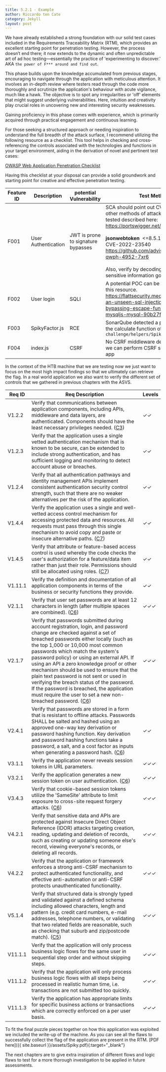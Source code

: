 ```yaml
---
title: 5.2.1 - Example
author: Riccardo ten Cate
category: Jekyll
layout: post
---
```


We have already established a strong foundation with our solid test cases included in the Requirements Traceability Matrix (RTM), which provides an excellent starting point for penetration testing. However, the process doesn’t end there; it now extends to the dynamic and often unpredictable art of ad hoc testing—essentially the practice of 'experimenting to discover.' AKA `the power of F*** around and find out`.

This phase builds upon the knowledge accumulated from previous stages, encouraging to navigate through the application with meticulous attention. It involves an in-depth review where testers read through the code more thoroughly and scrutinize the application's behaviour with acute vigilance, much like a hawk. The objective is to spot any irregularities or 'off' elements that might suggest underlying vulnerabilities. Here, intuition and creativity play crucial roles in uncovering new and interesting security weaknesses.

Gaining proficiency in this phase comes with experience, which is primarily acquired through practical engagement and continuous learning. 

For those seeking a structured approach or needing inspiration to understand the full breadth of the attack surface, I recommend utilizing the following resource as a checklist. This tool helps in checking and cross-referencing the controls associated with the technologies and functions in your target environment, aiding in the derivation of novel and pertinent test cases:

[OWASP Web Application Penetration Checklist](https://owasp.org/www-project-web-security-testing-guide/assets/archive/OWASP_Web_Application_Penetration_Checklist_v1_1.pdf)

Having this checklist at your disposal can provide a solid groundwork and starting point for creative and effective penetration testing.

| Feature ID | Description         | potential Vulnerability            | Test Method                                                                                                                                                                                                                                                                                                                                     | References           |
| ---------- | ------------------- | ---------------------------------- | ----------------------------------------------------------------------------------------------------------------------------------------------------------------------------------------------------------------------------------------------------------------------------------------------------------------------------------------------- | -------------------- |
| F001       | User Authentication | JWT is prone to signature bypasses | SCA should point out CVE. There is also other methods of attack that need to be tested described here:<br>https://portswigger.net/web-security/jwt<br><br>**jsonwebtoken**  <=8.5.1<br>CVE-2022-23540<br>https://github.com/advisories/GHSA-qwph-4952-7xr6<br><br>Also, verify by decoding the JWT that no sensitive information goes in there. | SCA scanning output. |
| F002       | User login          | SQLI                               | A potential POC can be build following this resource.<br>https://flattsecurity.medium.com/finding-an-unseen-sql-injection-by-bypassing-escape-functions-in-mysqljs-mysql-90b27f6542b4                                                                                                                                                           | Screenshot-1         |
| F003       | SpikyFactor.js      | RCE                                | SonarQube detected a potential RCE in the calculate function of the `challenge/helpers/SpikyFactor.js`                                                                                                                                                                                                                                          | Screenshot-2         |
| F004       | index.js            | CSRF                               | No CSRF middleware detected verify if we can perform CSRF somewhere in the app                                                                                                                                                                                                                                                                  | Semgrep output       |

In the context of the HTB machine that we are testing now we just want to focus on the most high impact findings so that we ultimately can retrieve the flag. In a real world application we also want to verify the different set of controls that we gathered in previous chapters with the ASVS.

| Req ID  | Req Description                                                                                                                                                                                                                                                                                                                                                                                                                                                                                                                                                                                                                                      | Levels |
| ------- | ---------------------------------------------------------------------------------------------------------------------------------------------------------------------------------------------------------------------------------------------------------------------------------------------------------------------------------------------------------------------------------------------------------------------------------------------------------------------------------------------------------------------------------------------------------------------------------------------------------------------------------------------------- | ------ |
| V1.2.2  | Verify that communications between application components, including APIs, middleware and data layers, are authenticated. Components should have the least necessary privileges needed. ([C3](https://owasp.org/www-project-proactive-controls/#div-numbering))                                                                                                                                                                                                                                                                                                                                                                                      | ✓✓     |
| V1.2.3  | Verify that the application uses a single vetted authentication mechanism that is known to be secure, can be extended to include strong authentication, and has sufficient logging and monitoring to detect account abuse or breaches.                                                                                                                                                                                                                                                                                                                                                                                                               | ✓✓     |
| V1.2.4  | Verify that all authentication pathways and identity management APIs implement consistent authentication security control strength, such that there are no weaker alternatives per the risk of the application.                                                                                                                                                                                                                                                                                                                                                                                                                                      | ✓✓     |
| V1.4.4  | Verify the application uses a single and well-vetted access control mechanism for accessing protected data and resources. All requests must pass through this single mechanism to avoid copy and paste or insecure alternative paths. ([C7](https://owasp.org/www-project-proactive-controls/#div-numbering))                                                                                                                                                                                                                                                                                                                                        | ✓✓     |
| V1.4.5  | Verify that attribute or feature-based access control is used whereby the code checks the user's authorization for a feature/data item rather than just their role. Permissions should still be allocated using roles. ([C7](https://owasp.org/www-project-proactive-controls/#div-numbering))                                                                                                                                                                                                                                                                                                                                                       | ✓✓     |
| V1.11.1 | Verify the definition and documentation of all application components in terms of the business or security functions they provide.                                                                                                                                                                                                                                                                                                                                                                                                                                                                                                                   | ✓✓     |
| V2.1.1  | Verify that user set passwords are at least 12 characters in length (after multiple spaces are combined). ([C6](https://owasp.org/www-project-proactive-controls/#div-numbering))                                                                                                                                                                                                                                                                                                                                                                                                                                                                    | ✓✓✓    |
| V2.1.7  | Verify that passwords submitted during account registration, login, and password change are checked against a set of breached passwords either locally (such as the top 1,000 or 10,000 most common passwords which match the system's password policy) or using an external API. If using an API a zero knowledge proof or other mechanism should be used to ensure that the plain text password is not sent or used in verifying the breach status of the password. If the password is breached, the application must require the user to set a new non-breached password. ([C6](https://owasp.org/www-project-proactive-controls/#div-numbering)) | ✓✓✓    |
| V2.4.1  | Verify that passwords are stored in a form that is resistant to offline attacks. Passwords SHALL be salted and hashed using an approved one-way key derivation or password hashing function. Key derivation and password hashing functions take a password, a salt, and a cost factor as inputs when generating a password hash. ([C6](https://owasp.org/www-project-proactive-controls/#div-numbering))                                                                                                                                                                                                                                             | ✓✓     |
| V3.1.1  | Verify the application never reveals session tokens in URL parameters.                                                                                                                                                                                                                                                                                                                                                                                                                                                                                                                                                                               | ✓✓✓    |
| V3.2.1  | Verify the application generates a new session token on user authentication. ([C6](https://owasp.org/www-project-proactive-controls/#div-numbering))                                                                                                                                                                                                                                                                                                                                                                                                                                                                                                 | ✓✓✓    |
| V3.4.3  | Verify that cookie-based session tokens utilize the 'SameSite' attribute to limit exposure to cross-site request forgery attacks. ([C6](https://owasp.org/www-project-proactive-controls/#div-numbering))                                                                                                                                                                                                                                                                                                                                                                                                                                            | ✓✓✓    |
| V4.2.1  | Verify that sensitive data and APIs are protected against Insecure Direct Object Reference (IDOR) attacks targeting creation, reading, updating and deletion of records, such as creating or updating someone else's record, viewing everyone's records, or deleting all records.                                                                                                                                                                                                                                                                                                                                                                    | ✓✓✓    |
| V4.2.2  | Verify that the application or framework enforces a strong anti-CSRF mechanism to protect authenticated functionality, and effective anti-automation or anti-CSRF protects unauthenticated functionality.                                                                                                                                                                                                                                                                                                                                                                                                                                            | ✓✓✓    |
| V5.1.4  | Verify that structured data is strongly typed and validated against a defined schema including allowed characters, length and pattern (e.g. credit card numbers, e-mail addresses, telephone numbers, or validating that two related fields are reasonable, such as checking that suburb and zip/postcode match). ([C5](https://owasp.org/www-project-proactive-controls/#div-numbering))                                                                                                                                                                                                                                                            | ✓✓✓    |
| V11.1.1 | Verify that the application will only process business logic flows for the same user in sequential step order and without skipping steps.                                                                                                                                                                                                                                                                                                                                                                                                                                                                                                            | ✓✓✓    |
| V11.1.2 | Verify that the application will only process business logic flows with all steps being processed in realistic human time, i.e. transactions are not submitted too quickly.                                                                                                                                                                                                                                                                                                                                                                                                                                                                          | ✓✓✓    |
| V11.1.3 | Verify the application has appropriate limits for specific business actions or transactions which are correctly enforced on a per user basis.                                                                                                                                                                                                                                                                                                                                                                                                                                                                                                        | ✓✓✓    |

To fit the final puzzle pieces together on how this application was exploited we included the write-up of the machine. As you can see all the flaws to successfully collect the flag of the application are present in the RTM. [PDF here]({{ site.baseurl }}/assets/Spiky.pdf){:target="_blank"}

The next chapters are to give extra inspiration of different flows and logic flaws to test for a more thorough investigation to be applied in future assessments.